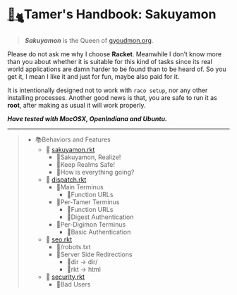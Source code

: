 # [🏡](http://gyoudmon.org/~wargrey:sakuyamon)[<sub>🐈</sub>](http://gyoudmon.org/~wargrey:DigiGnome)Tamer's Handbook: Sakuyamon

> _**Sakuyamon**_ is the Queen of [gyoudmon.org](http://gyoudmon.org).

Please do not ask me why I choose **Racket**. Meanwhile I don’t know
more than you about whether it is suitable for this kind of tasks since
its real world applications are damn harder to be found than to be heard
of. So you get it, I mean I like it and just for fun, maybe also paid
for it.

It is intentionally designed not to work with `raco setup`, nor any
other installing processes. Another good news is that, you are safe to
run it as **root**, after making as usual it will work properly.

_**Have tested with MacOSX, OpenIndiana and Ubuntu.**_

---

> + 📚Behaviors and Features
>     + 📖
[sakuyamon.rkt](http://gyoudmon.org/~wargrey:sakuyamon/sakuyamon.rkt)
>       + 📑Sakuyamon, Realize!
>       + 📑Keep Realms Safe!
>       + 📑How is everything going?
>     + 📖
[dispatch.rkt](http://gyoudmon.org/~wargrey:sakuyamon/dispatch.rkt)
>       + 📑Main Terminus
>         + 📑Function URLs
>       + 📑Per-Tamer Terminus
>         + 📑Function URLs
>         + 📑Digest Authentication
>       + 📑Per-Digimon Terminus
>         + 📑Basic Authentication
>     + 📖
[seo.rkt](http://gyoudmon.org/~wargrey:sakuyamon/seo.rkt)
>       + 📑/robots.txt
>       + 📑Server Side Redirections
>         + 📑dir -> dir/
>         + 📑rkt -> html
>     + 📖
[security.rkt](http://gyoudmon.org/~wargrey:sakuyamon/security.rkt)
>       + 📑Bad Users
